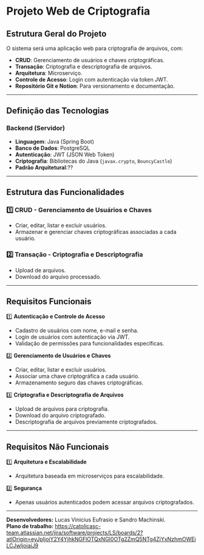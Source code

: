 #  Projeto Web de Criptografia

##  Estrutura Geral do Projeto  
O sistema será uma aplicação web para criptografia de arquivos, com:  

- **CRUD**: Gerenciamento de usuários e chaves criptográficas.  
- **Transação**: Criptografia e descriptografia de arquivos.  
- **Arquitetura**: Microserviço.  
- **Controle de Acesso**: Login com autenticação via token JWT.  
- **Repositório Git e Notion**: Para versionamento e documentação.  

---

##  Definição das Tecnologias  

### **Backend (Servidor)**  
- **Linguagem**: Java (Spring Boot)  
- **Banco de Dados**: PostgreSQL  
- **Autenticação**: JWT (JSON Web Token)  
- **Criptografia**: Bibliotecas do Java (`javax.crypto`, `BouncyCastle`)  
- **Padrão Arquitetural**:??

---

##  Estrutura das Funcionalidades  

### **1️⃣ CRUD - Gerenciamento de Usuários e Chaves**  
- Criar, editar, listar e excluir usuários.  
- Armazenar e gerenciar chaves criptográficas associadas a cada usuário.  

### **2️⃣ Transação - Criptografia e Descriptografia**  
- Upload de arquivos.  
- Download do arquivo processado.  

---

##  Requisitos Funcionais  

1️⃣ **Autenticação e Controle de Acesso**  
- Cadastro de usuários com nome, e-mail e senha.  
- Login de usuários com autenticação via JWT.  
- Validação de permissões para funcionalidades específicas.  

2️⃣ **Gerenciamento de Usuários e Chaves**  
- Criar, editar, listar e excluir usuários.  
- Associar uma chave criptográfica a cada usuário.  
- Armazenamento seguro das chaves criptográficas.  

3️⃣ **Criptografia e Descriptografia de Arquivos**  
- Upload de arquivos para criptografia.  
- Download do arquivo criptografado.  
- Descriptografia de arquivos previamente criptografados.  

---

##  Requisitos Não Funcionais  

1️⃣ **Arquitetura e Escalabilidade**  
- Arquitetura baseada em microserviços para escalabilidade.  

2️⃣ **Segurança**  
- Apenas usuários autenticados podem acessar arquivos criptografados.  

---

**Desenvolvedores:** Lucas Vinicius Eufrasio e Sandro Machinski.  \
**Plano de trabalho:** https://catolicasc-team.atlassian.net/jira/software/projects/LS/boards/2?atlOrigin=eyJpIjoiY2Y4YjhkNGFlOTQxNGI0OTg2ZmQ5NTg4ZjYxNzhmOWEiLCJwIjoiaiJ9
